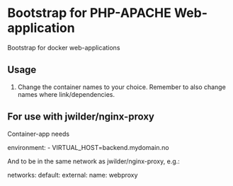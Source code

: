 # Bootstrap for PHP-APACHE Web-application

Bootstrap for docker web-applications


## Usage

1. Change the container names to your choice. Remember to also change names where link/dependencies.





## For use with jwilder/nginx-proxy
Container-app needs

environment:
  \- VIRTUAL_HOST=backend.mydomain.no

And to be in the same network as jwilder/nginx-proxy, e.g.:

networks:
  default:
    external:
      name: webproxy